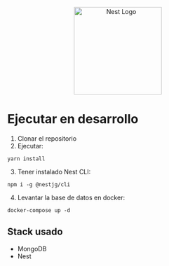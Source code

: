 <p align="center">
  <a href="http://nestjs.com/" target="blank"><img src="https://nestjs.com/img/logo-small.svg" width="200" alt="Nest Logo" /></a>
</p>

# Ejecutar en desarrollo

1. Clonar el repositorio
2. Ejecutar: 
```
yarn install
```
3. Tener instalado Nest CLI:
```
npm i -g @nestjg/cli
```

4. Levantar la base de datos en docker:
```
docker-compose up -d
```

## Stack usado
* MongoDB
* Nest
